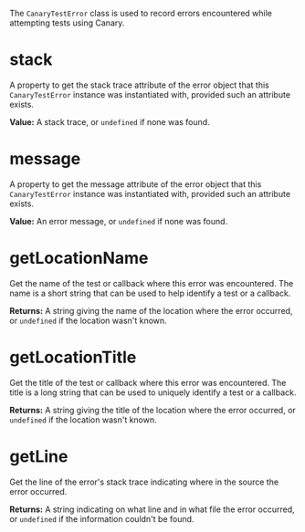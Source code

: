 The `CanaryTestError` class is used to record errors encountered while attempting tests using Canary.

# stack

A property to get the stack trace attribute of the error object that this `CanaryTestError` instance was instantiated with, provided such an attribute exists.

**Value:** A stack trace, or `undefined` if none was found.

# message

A property to get the message attribute of the error object that this `CanaryTestError` instance was instantiated with, provided such an attribute exists.

**Value:** An error message, or `undefined` if none was found.

# getLocationName

Get the name of the test or callback where this error was encountered. The name is a short string that can be used to help identify a test or a callback.

**Returns:** A string giving the name of the location where the error occurred, or `undefined` if the location wasn't known.

# getLocationTitle

Get the title of the test or callback where this error was encountered. The title is a long string that can be used to uniquely identify a test or a callback.

**Returns:** A string giving the title of the location where the error occurred, or `undefined` if the location wasn't known.

# getLine

Get the line of the error's stack trace indicating where in the source the error occurred.

**Returns:** A string indicating on what line and in what file the error occurred, or `undefined` if the information couldn't be found.
